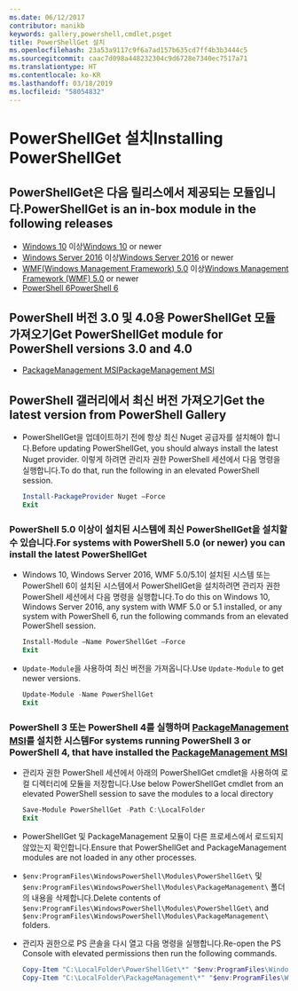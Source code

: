 ```yaml
---
ms.date: 06/12/2017
contributor: manikb
keywords: gallery,powershell,cmdlet,psget
title: PowerShellGet 설치
ms.openlocfilehash: 23a53a9117c9f6a7ad157b635cd7ff4b3b3444c5
ms.sourcegitcommit: caac7d098a448232304c9d6728e7340ec7517a71
ms.translationtype: HT
ms.contentlocale: ko-KR
ms.lasthandoff: 03/18/2019
ms.locfileid: "58054832"
---
```

# <a name="installing-powershellget"></a><span data-ttu-id="be368-103">PowerShellGet 설치</span><span class="sxs-lookup"><span data-stu-id="be368-103">Installing PowerShellGet</span></span>

## <a name="powershellget-is-an-in-box-module-in-the-following-releases"></a><span data-ttu-id="be368-104">PowerShellGet은 다음 릴리스에서 제공되는 모듈입니다.</span><span class="sxs-lookup"><span data-stu-id="be368-104">PowerShellGet is an in-box module in the following releases</span></span>

- <span data-ttu-id="be368-105">[Windows 10](https://www.microsoft.com/windows) 이상</span><span class="sxs-lookup"><span data-stu-id="be368-105">[Windows 10](https://www.microsoft.com/windows) or newer</span></span>
- <span data-ttu-id="be368-106">[Windows Server 2016](/windows-server/windows-server) 이상</span><span class="sxs-lookup"><span data-stu-id="be368-106">[Windows Server 2016](/windows-server/windows-server) or newer</span></span>
- <span data-ttu-id="be368-107">[WMF(Windows Management Framework) 5.0](https://www.microsoft.com/download/details.aspx?id=50395) 이상</span><span class="sxs-lookup"><span data-stu-id="be368-107">[Windows Management Framework (WMF) 5.0](https://www.microsoft.com/download/details.aspx?id=50395) or newer</span></span>
- [<span data-ttu-id="be368-108">PowerShell 6</span><span class="sxs-lookup"><span data-stu-id="be368-108">PowerShell 6</span></span>](https://github.com/PowerShell/PowerShell/releases)

## <a name="get-powershellget-module-for-powershell-versions-30-and-40"></a><span data-ttu-id="be368-109">PowerShell 버전 3.0 및 4.0용 PowerShellGet 모듈 가져오기</span><span class="sxs-lookup"><span data-stu-id="be368-109">Get PowerShellGet module for PowerShell versions 3.0 and 4.0</span></span>

- [<span data-ttu-id="be368-110">PackageManagement MSI</span><span class="sxs-lookup"><span data-stu-id="be368-110">PackageManagement MSI</span></span>](https://www.microsoft.com/download/details.aspx?id=51451)

## <a name="get-the-latest-version-from-powershell-gallery"></a><span data-ttu-id="be368-111">PowerShell 갤러리에서 최신 버전 가져오기</span><span class="sxs-lookup"><span data-stu-id="be368-111">Get the latest version from PowerShell Gallery</span></span>

- <span data-ttu-id="be368-112">PowerShellGet을 업데이트하기 전에 항상 최신 Nuget 공급자를 설치해야 합니다.</span><span class="sxs-lookup"><span data-stu-id="be368-112">Before updating PowerShellGet, you should always install the latest Nuget provider.</span></span> <span data-ttu-id="be368-113">이렇게 하려면 관리자 권한 PowerShell 세션에서 다음 명령을 실행합니다.</span><span class="sxs-lookup"><span data-stu-id="be368-113">To do that, run the following in an elevated PowerShell session.</span></span>

  ```powershell
  Install-PackageProvider Nuget –Force
  Exit
  ```

### <a name="for-systems-with-powershell-50-or-newer-you-can-install-the-latest-powershellget"></a><span data-ttu-id="be368-114">PowerShell 5.0 이상이 설치된 시스템에 최신 PowerShellGet을 설치할 수 있습니다.</span><span class="sxs-lookup"><span data-stu-id="be368-114">For systems with PowerShell 5.0 (or newer) you can install the latest PowerShellGet</span></span>

- <span data-ttu-id="be368-115">Windows 10, Windows Server 2016, WMF 5.0/5.1이 설치된 시스템 또는 PowerShell 6이 설치된 시스템에서 PowerShellGet을 설치하려면 관리자 권한 PowerShell 세션에서 다음 명령을 실행합니다.</span><span class="sxs-lookup"><span data-stu-id="be368-115">To do this on Windows 10, Windows Server 2016, any system with WMF 5.0 or 5.1 installed, or any system with PowerShell 6, run the following commands from an elevated PowerShell session.</span></span>

  ```powershell
  Install-Module –Name PowerShellGet –Force
  Exit
  ```

- <span data-ttu-id="be368-116">`Update-Module`을 사용하여 최신 버전을 가져옵니다.</span><span class="sxs-lookup"><span data-stu-id="be368-116">Use `Update-Module` to get newer versions.</span></span>

  ```powershell
  Update-Module -Name PowerShellGet
  Exit
  ```

### <a name="for-systems-running-powershell-3-or-powershell-4-that-have-installed-the-packagemanagement-msihttpswwwmicrosoftcomdownloaddetailsaspxid51451"></a><span data-ttu-id="be368-117">PowerShell 3 또는 PowerShell 4를 실행하며 [PackageManagement MSI](https://www.microsoft.com/download/details.aspx?id=51451)를 설치한 시스템</span><span class="sxs-lookup"><span data-stu-id="be368-117">For systems running PowerShell 3 or PowerShell 4, that have installed the [PackageManagement MSI](https://www.microsoft.com/download/details.aspx?id=51451)</span></span>

- <span data-ttu-id="be368-118">관리자 권한 PowerShell 세션에서 아래의 PowerShellGet cmdlet을 사용하여 로컬 디렉터리에 모듈을 저장합니다.</span><span class="sxs-lookup"><span data-stu-id="be368-118">Use below PowerShellGet cmdlet from an elevated PowerShell session to save the modules to a local directory</span></span>

  ```powershell
  Save-Module PowerShellGet -Path C:\LocalFolder
  Exit
  ```

- <span data-ttu-id="be368-119">PowerShellGet 및 PackageManagement 모듈이 다른 프로세스에서 로드되지 않았는지 확인합니다.</span><span class="sxs-lookup"><span data-stu-id="be368-119">Ensure that PowerShellGet and PackageManagement modules are not loaded in any other processes.</span></span>
- <span data-ttu-id="be368-120">`$env:ProgramFiles\WindowsPowerShell\Modules\PowerShellGet\` 및 `$env:ProgramFiles\WindowsPowerShell\Modules\PackageManagement\` 폴더의 내용을 삭제합니다.</span><span class="sxs-lookup"><span data-stu-id="be368-120">Delete contents of `$env:ProgramFiles\WindowsPowerShell\Modules\PowerShellGet\` and  `$env:ProgramFiles\WindowsPowerShell\Modules\PackageManagement\` folders.</span></span>
- <span data-ttu-id="be368-121">관리자 권한으로 PS 콘솔을 다시 열고 다음 명령을 실행합니다.</span><span class="sxs-lookup"><span data-stu-id="be368-121">Re-open the PS Console with elevated permissions then run the following commands.</span></span>

  ```powershell
  Copy-Item "C:\LocalFolder\PowerShellGet\*" "$env:ProgramFiles\WindowsPowerShell\Modules\PowerShellGet\" -Recurse -Force
  Copy-Item "C:\LocalFolder\PackageManagement\*" "$env:ProgramFiles\WindowsPowerShell\Modules\PackageManagement\" -Recurse -Force
  ```
